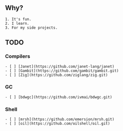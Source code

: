 ## Why?
    1. It's fun.
    2. I learn.
    3. For my side projects.
## TODO 
### Compilers
    - [ ] [Janet](https://github.com/janet-lang/janet)
    - [ ] [Gambit](https://github.com/gambit/gambit.git)
    - [ ] [Zig](https://github.com/ziglang/zig.git)
### GC
    - [ ] [bdwgc](https://github.com/ivmai/bdwgc.git)
### Shell
    - [ ] [mrsh](https://github.com/emersion/mrsh.git)
    - [ ] [oil](https://github.com/oilshell/oil.git)
